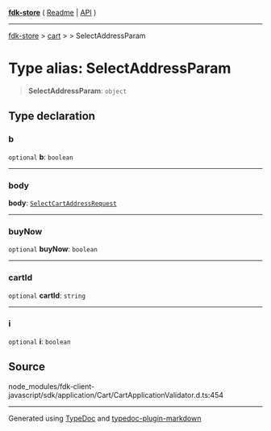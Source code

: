 [**fdk-store**](../../../README.md) ( [Readme](../../../README.md) \| [API](../../../API.md) )

---

[fdk-store](../../../API.md) > [cart](../../README.md) > [<internal>](../README.md) > SelectAddressParam

# Type alias: SelectAddressParam

> **SelectAddressParam**: `object`

## Type declaration

### b

`optional` **b**: `boolean`

---

### body

**body**: [`SelectCartAddressRequest`](type-alias.SelectCartAddressRequest.md)

---

### buyNow

`optional` **buyNow**: `boolean`

---

### cartId

`optional` **cartId**: `string`

---

### i

`optional` **i**: `boolean`

## Source

node_modules/fdk-client-javascript/sdk/application/Cart/CartApplicationValidator.d.ts:454

---

Generated using [TypeDoc](https://typedoc.org/) and [typedoc-plugin-markdown](https://www.npmjs.com/package/typedoc-plugin-markdown)
